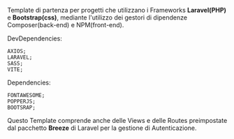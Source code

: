 Template di partenza per progetti che utilizzano i Frameworks **Laravel(PHP)** e **Bootstrap(css)**, mediante l'utilizzo dei gestori di dipendenze Composer(back-end) e NPM(front-end).

DevDependencies:

    AXIOS;
    LARAVEL;
    SASS;
    VITE;

Dependencies:

    FONTAWESOME;
    POPPERJS;
    BOOTSRAP;

Questo Template comprende anche delle Views e delle Routes preimpostate dal pacchetto **Breeze** di Laravel per la gestione di Autenticazione.